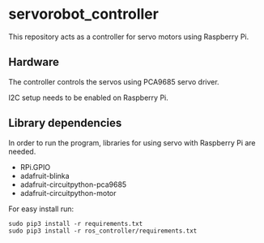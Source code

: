 # servorobot_controller
This repository acts as a controller for servo motors using Raspberry Pi.

## Hardware
The controller controls the servos using PCA9685 servo driver.

I2C setup needs to be enabled on Raspberry Pi.

## Library dependencies
In order to run the program, libraries for using servo with Raspberry Pi are needed.
- RPi.GPIO
- adafruit-blinka
- adafruit-circuitpython-pca9685
- adafruit-circuitpython-motor

For easy install run:
~~~
sudo pip3 install -r requirements.txt
sudo pip3 install -r ros_controller/requirements.txt
~~~
